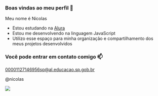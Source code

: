 ### Boas vindas ao meu perfil 🤍

Meu nome é Nicolas

- Estou estudando na [Alura](https://www.alura.com.br)
- Estou me desenvolvendo na linguagem JavaScript
- Utilizo esse espaço para minha organização e compartilhamento dos meus projetos desenvolvidos

### Você pode entrar em contato comigo 📫

00001127146956sp@al.educacao.sp.gob.br

@nicolas

![](https://tenor.com/pt-BR/view/besito-catlove-gif-11397231996208728070)
